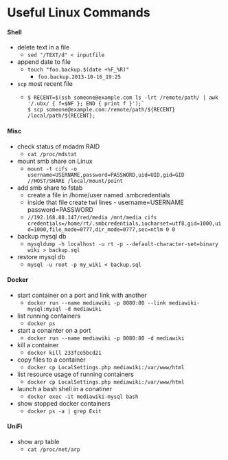 # Useful Linux Commands

#### Shell
* delete text in a file
  * `sed "/TEXT/d" < inputfile`
* append date to file
  * `touch "foo.backup.$(date +%F_%R)"`
    * `foo.backup.2013-10-16_19:25`
* `scp` most recent file
  * ````
    $ RECENT=$(ssh someone@example.com ls -lrt /remote/path/ | awk '/.ubx/ { f=$NF }; END { print f }');`
    $ scp someone@example.com:/remote/path/${RECENT} /local/path/${RECENT};
    ````
#### Misc

* check status of mdadm RAID
  * `cat /proc/mdstat`
* mount smb share on Linux
  * `mount -t cifs -o username=USERNAME,password=PASSWORD,uid=UID,gid=GID //HOST/SHARE /local/mount/point`
* add smb share to fstab
  * create a file in /home/user named .smbcredentials
  * inside that file create twi lines - username=USERNAME password=PASSWORD
  * `//192.168.88.147/red/media /mnt/media cifs credentials=/home/rt/.smbcredentials,iocharset=utf8,gid=1000,uid=1000,file_mode=0777,dir_mode=0777,sec=ntlm 0 0`
* backup mysql db
  * `mysqldump -h localhost -u rt -p --default-character-set=binary wiki > backup.sql`
* restore mysql db
  * `mysql -u root -p my_wiki < backup.sql`

#### Docker

* start container on a port and link with another
  * `docker run --name mediawiki -p 8080:80 --link mediawiki-mysql:mysql -d mediawiki`
* list running containers
  * `docker ps`
* start a conainter on a port
  * `docker run --name mediawiki -p 8080:80 -d mediawiki`
* kill a container
  * `docker kill 233fce5bcd21`
* copy files to a container
  * `docker cp LocalSettings.php mediawiki:/var/www/html`
* list resource usage of running containers
  * `docker cp LocalSettings.php mediawiki:/var/www/html`
* launch a bash shell in a conatiner
  * `docker exec -it mediawiki-mysql bash`
* show stopped docker containers
  * `docker ps -a | grep Exit`

#### UniFi
* show arp table
  * `cat /proc/net/arp`

